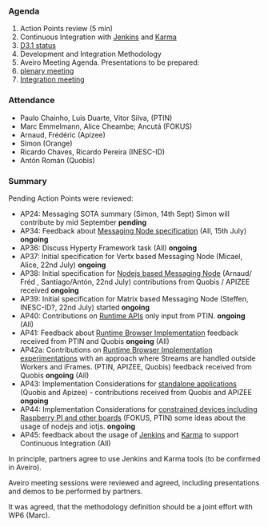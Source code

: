 ### Agenda

1. Action Points review (5 min)
1. Continuous Integration with [Jenkins](http://jenkins-ci.org/) and [Karma](http://karma-runner.github.io/0.13/index.html)
1. [D3.1 status](../deliverables/d31/D3.1-Hyperty-Runtime-and-Hyperty-Messaging-Node-Specification.md)
1. Development and Integration Methodology
1. Aveiro Meeting Agenda. Presentations to be prepared:
  1. [plenary meeting](2015-09-07.md)
  2. [Integration meeting](2015-09-08.md)


### Attendance

* Paulo Chainho, Luis Duarte, Vitor Silva,  (PTIN)
* Marc Emmelmann, Alice Cheambe; Ancutá (FOKUS)
* Arnaud, Frédéric (Apizee)
* Simon (Orange)
* Ricardo Chaves, Ricardo Pereira (INESC-ID)
* Antón Román (Quobis)

### Summary

Pending Action Points were reviewed:

* AP24: Messaging SOTA summary (Simon, 14th Sept) Simon will contribute by mid September **pending**
* AP34: Feedback about [Messaging Node specification](../specs/msg-node/readme.md) (All, 15th July) **ongoing**
* AP36: Discuss Hyperty Framework task (All)  **ongoing**
* AP37: Initial specification for Vertx based Messaging Node (Micael, Alice, 22nd July)  **ongoing**
* AP38: Initial specification for [Nodejs based Messaging Node](../specs/msg-node/nodejs_specs.md) (Arnaud/ Fréd , Santiago/Antón, 22nd July) contributions from Quobis / APIZEE received **ongoing**
* AP39: Initial specification for Matrix based Messaging Node (Steffen, INESC-ID?, 22nd July) started **ongoing**
* AP40: Contributions on [Runtime APIs](../specs/runtime/runtime-apis.md) only input from PTIN. **ongoing** (All)
* AP41: Feedback about [Runtime Browser Implementation](../specs/runtime/browser-runtime.md) feedback received from PTIN and Quobis **ongoing** (All)
* AP42a: Contributions on [Runtime Browser Implementation experimentations](../../tests/browser-runtime/readme.md) with an approach where Streams are handled outside Workers and iFrames. (PTIN, APIZEE, Quobis) feedback received from Quobis **ongoing** (All)
* AP43: Implementation Considerations for [standalone applications](../specs/runtime/implementation/standalone-runtime.md) (Quobis and Apizee) - contributions received from Quobis and APIZEE **ongoing**
* AP44: Implementation Considerations for [constrained devices including Raspberry PI and other boards](../specs/runtime/implementation/gw-runtime.md) (FOKUS, PTIN) some ideas about the usage of nodejs and iotjs.  **ongoing**
* AP45: feedback about the usage of [Jenkins](http://jenkins-ci.org/) and [Karma](http://karma-runner.github.io/0.13/index.html) to support Continuous Integration (All)

In principle, partners agree to use Jenkins and Karma tools (to be confirmed in Aveiro).

Aveiro meeting sessions were reviewed and agreed, including presentations and demos to be performed by partners.

It was agreed, that the methodology definition should be a joint effort with WP6 (Marc).
